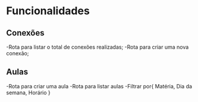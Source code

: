 # Funcionalidades

## Conexões

-Rota para listar o total de conexões realizadas;
-Rota para criar uma nova conexão;


## Aulas

-Rota para criar uma aula
-Rota para listar aulas
    -Filtrar por{
    Matéria,
    Dia da semana,
    Horário
}

